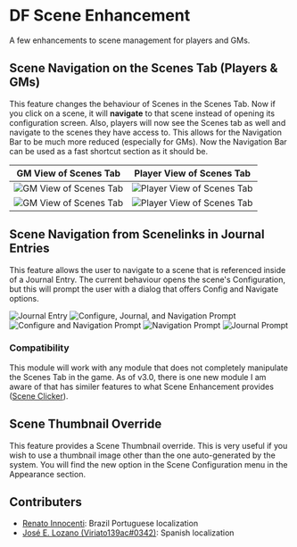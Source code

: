 # DF Scene Enhancement
A few enhancements to scene management for players and GMs.

## Scene Navigation on the Scenes Tab (Players & GMs)

This feature changes the behaviour of Scenes in the Scenes Tab. Now if you click on a scene, it will **navigate** to that scene instead of opening its configuration screen. Also, players will now see the Scenes tab as well and navigate to the scenes they have access to. This allows for the Navigation Bar to be much more reduced (especially for GMs). Now the Navigation Bar can be used as a fast shortcut section as it should be.

|GM View of Scenes Tab|Player View of Scenes Tab|
|:-:|:-:|
|![GM View of Scenes Tab](../.assets/df-scene-enhance-gm.png)|![Player View of Scenes Tab](../.assets/df-scene-enhance-pc.png)|
|![GM View of Scenes Tab](../.assets/df-scene-enhance-gm-menu.png)|![Player View of Scenes Tab](../.assets/df-scene-enhance-pc-menu.png)|

## Scene Navigation from Scenelinks in Journal Entries

This feature allows the user to navigate to a scene that is referenced inside of a Journal Entry. The current behaviour opens the scene's Configuration, but this will prompt the user with a dialog that offers Config and Navigate options.

![Journal Entry](../.assets/df-scene-enhance-journal.png)
![Configure, Journal, and Navigation Prompt](../.assets/df-scene-enhance-journal-confirm-cjn.png)
![Configure and Navigation Prompt](../.assets/df-scene-enhance-journal-confirm-cn.png)
![Navigation Prompt](../.assets/df-scene-enhance-journal-confirm-n.png)
![Journal Prompt](../.assets/df-scene-enhance-journal-confirm-j.png)

### Compatibility
This module will work with any module that does not completely manipulate the Scenes Tab in the game. As of v3.0, there is one new module I am aware of that has similer features to what Scene Enhancement provides ([Scene Clicker](https://foundryvtt.com/packages/scene-clicker/)).

## Scene Thumbnail Override

This feature provides a Scene Thumbnail override. This is very useful if you wish to use a thumbnail image other than the one auto-generated by the system. You will find the new option in the Scene Configuration menu in the Appearance section.

## Contributers

- [Renato Innocenti](https://github.com/rinnocenti): Brazil Portuguese localization
- [José E. Lozano (Viriato139ac#0342)](https://github.com/lozalojo): Spanish localization